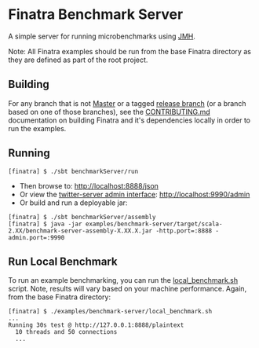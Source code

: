 # Finatra Benchmark Server

A simple server for running microbenchmarks using [JMH](http://openjdk.java.net/projects/code-tools/jmh/).

Note: All Finatra examples should be run from the base Finatra directory as they are defined as part 
of the root project.

Building
--------

For any branch that is not [Master](https://github.com/twitter/finatra/tree/master) or a tagged 
[release branch](https://github.com/twitter/finatra/releases) (or a branch based on one of those 
branches), see the [CONTRIBUTING.md](../../CONTRIBUTING.md#building-dependencies) documentation on 
building Finatra and it's dependencies locally in order to run the examples.

Running
-------
```
[finatra] $ ./sbt benchmarkServer/run
```
* Then browse to: [http://localhost:8888/json](http://localhost:8888/json)
* Or view the [twitter-server admin interface](https://twitter.github.io/twitter-server/Features.html#admin-http-interface): [http://localhost:9990/admin](http://localhost:9990/admin)
* Or build and run a deployable jar:
```
[finatra] $ ./sbt benchmarkServer/assembly
[finatra] $ java -jar examples/benchmark-server/target/scala-2.XX/benchmark-server-assembly-X.XX.X.jar -http.port=:8888 -admin.port=:9990
```

Run Local Benchmark
-------------------

To run an example benchmarking, you can run the [local_benchmark.sh](./local_benchmark.sh) 
script. Note, results will vary based on your machine performance. Again, from the base 
Finatra directory:

```
[finatra] $ ./examples/benchmark-server/local_benchmark.sh
...
Running 30s test @ http://127.0.0.1:8888/plaintext
  10 threads and 50 connections
  ...
```

